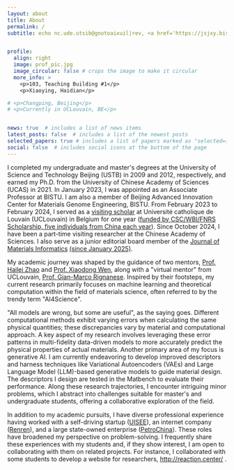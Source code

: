 ```yaml
---
layout: about
title: About
permalink: /
subtitle: echo nc.ude.utsib@gnotoaixuil|rev, <a href='https://jsjxy.bistu.edu.cn/'>School of Computer</a>, <a href='https://www.bistu.edu.cn/'>Beijing Information Science and Technology University</a>


profile:
  align: right
  image: prof_pic.jpg
  image_circular: false # crops the image to make it circular
  more_info: >
    <p>103, Teaching Building #1</p>
    <p>Xiaoying, Haidian</p>

# <p>Changping, Beijing</p>
# <p>Currently in UCLouvain, BE</p>


news: true  # includes a list of news items
latest_posts: false  # includes a list of the newest posts
selected_papers: true # includes a list of papers marked as "selected={true}"
social: false  # includes social icons at the bottom of the page
---
```


I completed my undergraduate and master's degrees at the University of Science and Technology Beijing (USTB) in 2009 and 2012, respectively, and earned my Ph.D. from the University of Chinese Academy of Sciences (UCAS) in 2021. In January 2023, I was appointed as an Associate Professor at BISTU. I am also a member of Beijing Advanced Innovation Center for Materials Genome Engineering, BISTU. From February 2023 to February 2024, I served as a <a href='https://liuxiaotong15.github.io/assets/pdf/csc_cert.pdf'>visiting scholar</a> at Université catholique de Louvain (UCLouvain) in Belgium for one year (<a href='https://liuxiaotong15.github.io/assets/pdf/csc_intro.pdf'>funded by CSC/WBI/FNRS Scholarship, five individuals from China each year</a>). Since October 2024, I have been a part-time visiting researcher at the Chinese Academy of Sciences. I also serve as a junior editorial board member of the <a href='https://www.oaepublish.com/jmi'>Journal of Materials Informatics</a> <a href='https://liuxiaotong15.github.io/assets/img/jmi.jpeg'>(since January 2025)</a>.

My academic journey was shaped by the guidance of two mentors, <a href='https://scholar.google.com/citations?user=gg8veA8AAAAJ&hl=zh-CN'>Prof. Hailei Zhao</a> and <a href='https://people.ucas.ac.cn/~0035646'>Prof. Xiaodong Wen</a>, along with a "virtual mentor" from UCLouvain, <a href='https://perso.uclouvain.be/gian-marco.rignanese/index.html'>Prof. Gian-Marco Rignanese</a>. Inspired by their footsteps, my current research primarily focuses on machine learning and theoretical computation within the field of materials science, often referred to by the trendy term "AI4Science".

"All models are wrong, but some are useful", as the saying goes. Different computational methods exhibit varying errors when calculating the same physical quantities; these discrepancies vary by material and computational approach. A key aspect of my research involves leveraging these error patterns in multi-fidelity data-driven models to more accurately predict the physical properties of actual materials. Another primary area of my focus is generative AI. I am currently endeavoring to develop improved descriptors and harness techniques like Variational Autoencoders (VAEs) and Large Language Model (LLM)-based generative models to guide material design. The descriptors I design are tested in the Matbench to evaluate their performance. Along these research trajectories, I encounter intriguing minor problems, which I abstract into challenges suitable for master's and undergraduate students, offering a collaborative exploration of the field.

In addition to my academic pursuits, I have diverse professional experience having worked with a self-driving startup (<a href='https://www.uisee.com/'>UISEE</a>), an internet company (<a href='https://www.renren.com/'>Renren</a>), and a large state-owned enterprise (<a href='http://www.petrochina.com.cn/'>PetroChina</a>). These roles have broadened my perspective on problem-solving. I frequently share these experiences with my students and, if they show interest, I am open to collaborating with them on related projects. For instance, I collaborated with some students to develop a website for researchers, <a href='http://reaction.center'> http://reaction.center/ </a>.

<!--
Write your biography here. Tell the world about yourself. Link to your favorite [subreddit](http://reddit.com). You can put a picture in, too. The code is already in, just name your picture `prof_pic.jpg` and put it in the `img/` folder.

Put your address / P.O. box / other info right below your picture. You can also disable any of these elements by editing `profile` property of the YAML header of your `_pages/about.md`. Edit `_bibliography/papers.bib` and Jekyll will render your [publications page](/al-folio/publications/) automatically.

Link to your social media connections, too. This theme is set up to use [Font Awesome icons](http://fortawesome.github.io/Font-Awesome/) and [Academicons](https://jpswalsh.github.io/academicons/), like the ones below. Add your Facebook, Twitter, LinkedIn, Google Scholar, or just disable all of them.
-->